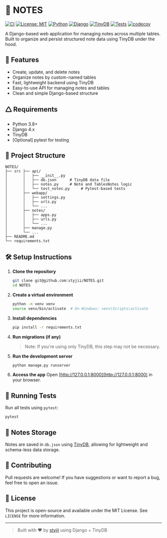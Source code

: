 # 📝 NOTES

[![CI](https://github.com/styjii/NOTES/actions/workflows/ci.yml/badge.svg)](https://github.com/styjii/NOTES/actions/workflows/ci.yml)
[![License: MIT](https://img.shields.io/badge/License-MIT-blue.svg)](LICENSE)
[![Python](https://img.shields.io/badge/Python-3.8+-blue.svg)](https://www.python.org/)
[![Django](https://img.shields.io/badge/Django-4.x-green.svg)](https://www.djangoproject.com/)
[![TinyDB](https://img.shields.io/badge/DB-TinyDB-lightgrey.svg)](https://tinydb.readthedocs.io/)
[![Tests](https://img.shields.io/badge/Tests-pytest-blue.svg)](https://docs.pytest.org/)
[![codecov](https://codecov.io/gh/styjii/NOTES/branch/main/graph/badge.svg)](https://codecov.io/gh/styjii/NOTES)

A Django-based web application for managing notes across multiple tables. Built to organize and persist structured note data using TinyDB under the hood.

## 🚀 Features

- Create, update, and delete notes
- Organize notes by custom-named tables
- Fast, lightweight backend using TinyDB
- Easy-to-use API for managing notes and tables
- Clean and simple Django-based structure

## 🛆 Requirements

- Python 3.8+
- Django 4.x
- TinyDB
- [Optional] pytest for testing

## 📁 Project Structure

```
NOTES/
├── src ├── api/
│       │   ├── __init__.py
│       │   ├── db.json      # TinyDB data file
│       │   ├── notes.py     # Note and TablesNotes logic
│       │   └── test_notes.py     # Pytest-based tests
│       ├── webapp/
│       │   ├── settings.py
│       │   ├── urls.py
│       │   └── ...
│       ├── notes/
│       │   ├── apps.py
│       │   ├── urls.py
│       │   └── ...
│       ├── manage.py
│       └── ...
├── README.md 
└── requirements.txt
```

## 🛠️ Setup Instructions

1. **Clone the repository**
   ```bash
   git clone git@github.com:styjii/NOTES.git
   cd NOTES
   ```

2. **Create a virtual environment**
   ```bash
   python -m venv venv
   source venv/bin/activate  # On Windows: venv\Scripts\activate
   ```

3. **Install dependencies**
   ```bash
   pip install -r requirements.txt
   ```

4. **Run migrations (if any)**
   > Note: If you're using only TinyDB, this step may not be necessary.

5. **Run the development server**
   ```bash
   python manage.py runserver
   ```

6. **Access the app**
   Open [http://127.0.0.1:8000](http://127.0.0.1:8000) in your browser.

## 🧪 Running Tests

Run all tests using `pytest`:

```bash
pytest
```

## 🧠 Notes Storage

Notes are saved in `db.json` using [TinyDB](https://tinydb.readthedocs.io/en/latest/), allowing for lightweight and schema-less data storage.

## 🤝 Contributing

Pull requests are welcome! If you have suggestions or want to report a bug, feel free to open an issue.

## 📝 License

This project is open-source and available under the MIT License. See `LICENSE` for more information.

---

> Built with ❤️ by [styjii](https://github.com/styjii) using Django + TinyDB
